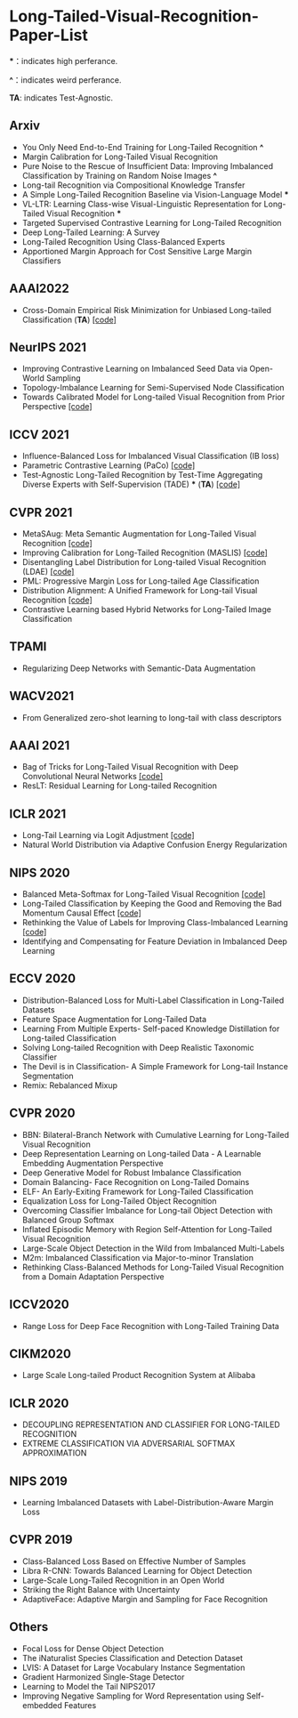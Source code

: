 # Long-Tailed-Visual-Recognition-Paper-List

**\***：indicates high perferance. 

**\^**：indicates weird perferance. 

**TA**: indicates Test-Agnostic. 

## Arxiv

- You Only Need End-to-End Training for Long-Tailed Recognition **\^**
- Margin Calibration for Long-Tailed Visual Recognition 
- Pure Noise to the Rescue of Insufficient Data: Improving Imbalanced Classification by Training on Random Noise Images **\^**
- Long-tail Recognition via Compositional Knowledge Transfer
- A Simple Long-Tailed Recognition Baseline via Vision-Language Model **\***
- VL-LTR: Learning Class-wise Visual-Linguistic Representation for Long-Tailed Visual Recognition **\***
- Targeted Supervised Contrastive Learning for Long-Tailed Recognition
- Deep Long-Tailed Learning: A Survey
- Long-Tailed Recognition Using Class-Balanced Experts
- Apportioned Margin Approach for Cost Sensitive Large Margin Classifiers

## AAAI2022
- Cross-Domain Empirical Risk Minimization for Unbiased Long-tailed Classification (**TA**) [[code]](https://github.com/BeierZhu/xERM)

## NeurIPS 2021
- Improving Contrastive Learning on Imbalanced Seed Data via Open-World Sampling
- Topology-Imbalance Learning for Semi-Supervised Node Classification
- Towards Calibrated Model for Long-tailed Visual Recognition from Prior Perspective [[code]](https://github.com/XuZhengzhuo/Prior-LT)

## ICCV 2021
- Influence-Balanced Loss for Imbalanced Visual Classification (IB loss)
- Parametric Contrastive Learning (PaCo) [[code]](https://github.com/dvlab-research/Parametric-Contrastive-Learning)
- Test-Agnostic Long-Tailed Recognition by Test-Time Aggregating Diverse Experts with Self-Supervision (TADE) **\***  (**TA**) [[code]](https://github.com/Vanint/TADE-AgnosticLT)

## CVPR 2021
- MetaSAug: Meta Semantic Augmentation for Long-Tailed Visual Recognition [[code]](https://github.com/BIT-DA/MetaSAug)
- Improving Calibration for Long-Tailed Recognition (MASLIS) [[code]](https://github.com/dvlab-research/MiSLAS)
- Disentangling Label Distribution for Long-tailed Visual Recognition (LDAE) [[code]](https://github.com/hyperconnect/LADE)
- PML: Progressive Margin Loss for Long-tailed Age Classification
- Distribution Alignment: A Unified Framework for Long-tail Visual Recognition [[code]](https://github.com/Megvii-BaseDetection/DisAlign)
- Contrastive Learning based Hybrid Networks for Long-Tailed Image Classification

## TPAMI
- Regularizing Deep Networks with Semantic-Data Augmentation

## WACV2021
- From Generalized zero-shot learning to long-tail with class descriptors

## AAAI 2021
- Bag of Tricks for Long-Tailed Visual Recognition with Deep Convolutional Neural Networks [[code]](https://github.com/zhangyongshun/BagofTricks-LT)
- ResLT: Residual Learning for Long-tailed Recognition

## ICLR 2021
- Long-Tail Learning via Logit Adjustment [[code]](https://github.com/google-research/google-research/tree/master/logit_adjustment)
- Natural World Distribution via Adaptive Confusion Energy Regularization

## NIPS 2020
- Balanced Meta-Softmax for Long-Tailed Visual Recognition [[code]](https://github.com/jiawei-ren/BalancedMetaSoftmax)
- Long-Tailed Classification by Keeping the Good and Removing the Bad Momentum Causal Effect [[code]](https://github.com/KaihuaTang/Long-Tailed-Recognition.pytorch)
- Rethinking the Value of Labels for Improving Class-Imbalanced Learning [[code]](https://github.com/YyzHarry/imbalanced-semi-self)
- Identifying and Compensating for Feature Deviation in Imbalanced Deep Learning

## ECCV 2020
- Distribution-Balanced Loss for Multi-Label Classification in Long-Tailed Datasets
- Feature Space Augmentation for Long-Tailed Data
- Learning From Multiple Experts- Self-paced Knowledge Distillation for Long-tailed Classification
- Solving Long-tailed Recognition with Deep Realistic Taxonomic Classifier
- The Devil is in Classification- A Simple Framework for Long-tail Instance Segmentation
- Remix: Rebalanced Mixup


## CVPR 2020
- BBN: Bilateral-Branch Network with Cumulative Learning for Long-Tailed Visual Recognition
- Deep Representation Learning on Long-tailed Data - A Learnable Embedding Augmentation Perspective
- Deep Generative Model for Robust Imbalance Classification
- Domain Balancing- Face Recognition on Long-Tailed Domains
- ELF- An Early-Exiting Framework for Long-Tailed Classification
- Equalization Loss for Long-Tailed Object Recognition
- Overcoming Classifier Imbalance for Long-tail Object Detection with Balanced Group Softmax
- Inflated Episodic Memory with Region Self-Attention for Long-Tailed Visual Recognition
- Large-Scale Object Detection in the Wild from Imbalanced Multi-Labels
- M2m: Imbalanced Classification via Major-to-minor Translation
- Rethinking Class-Balanced Methods for Long-Tailed Visual Recognition from a Domain Adaptation Perspective

## ICCV2020
- Range Loss for Deep Face Recognition with Long-Tailed Training Data

## CIKM2020
- Large Scale Long-tailed Product Recognition System at Alibaba

## ICLR 2020
- DECOUPLING REPRESENTATION AND CLASSIFIER FOR LONG-TAILED RECOGNITION
- EXTREME CLASSIFICATION VIA ADVERSARIAL SOFTMAX APPROXIMATION

## NIPS 2019
- Learning Imbalanced Datasets with Label-Distribution-Aware Margin Loss

## CVPR 2019
- Class-Balanced Loss Based on Effective Number of Samples
- Libra R-CNN: Towards Balanced Learning for Object Detection
- Large-Scale Long-Tailed Recognition in an Open World
- Striking the Right Balance with Uncertainty
- AdaptiveFace: Adaptive Margin and Sampling for Face Recognition

## Others
- Focal Loss for Dense Object Detection
- The iNaturalist Species Classification and Detection Dataset
- LVIS: A Dataset for Large Vocabulary Instance Segmentation
- Gradient Harmonized Single-Stage Detector
- Learning to Model the Tail NIPS2017
- Improving Negative Sampling for Word Representation using Self-embedded Features
